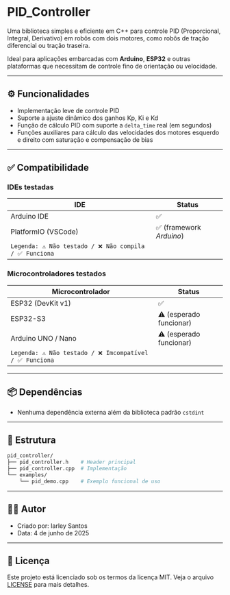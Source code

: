 # PID_Controller

Uma biblioteca simples e eficiente em C++ para controle PID (Proporcional, Integral, Derivativo) em robôs com dois motores, como robôs de tração diferencial ou tração traseira.

Ideal para aplicações embarcadas com **Arduino**, **ESP32** e outras plataformas que necessitam de controle fino de orientação ou velocidade.

---

## ⚙️ Funcionalidades

- Implementação leve de controle PID
- Suporte a ajuste dinâmico dos ganhos Kp, Ki e Kd
- Função de cálculo PID com suporte a `delta_time` real (em segundos)
- Funções auxiliares para cálculo das velocidades dos motores esquerdo e direito com saturação e compensação de bias

---

## ✅ Compatibilidade

### IDEs testadas

| IDE                     | Status                                     |
|-------------------------|------------------------------------------- |
| Arduino IDE             | ✅                                         |
| PlatformIO (VSCode)     | ✅ (framework *Arduino*)                   |
|```Legenda: ⚠️ Não testado / ❌ Não compila / ✅ Funciona ```|


### Microcontroladores testados

| Microcontrolador       | Status                               |
|------------------------|--------------------------------------|
| ESP32 (DevKit v1)      | ✅                                   |
| ESP32-S3               | ⚠️ (esperado funcionar)              |
| Arduino UNO / Nano     | ⚠️ (esperado funcionar)              |
|```Legenda: ⚠️ Não testado / ❌ Imcompatível / ✅ Funciona ```|

---

## 📦 Dependências

- Nenhuma dependência externa além da biblioteca padrão `cstdint`

---

## 📁 Estrutura

```bash
pid_controller/
├── pid_controller.h    # Header principal
├── pid_controller.cpp  # Implementação
└── examples/
    └── pid_demo.cpp    # Exemplo funcional de uso
```

---

## 👨‍💻 Autor

- Criado por: Iarley Santos
- Data: 4 de junho de 2025

---

## 📝 Licença

Este projeto está licenciado sob os termos da licença MIT. Veja o arquivo [LICENSE](LICENSE) para mais detalhes.

